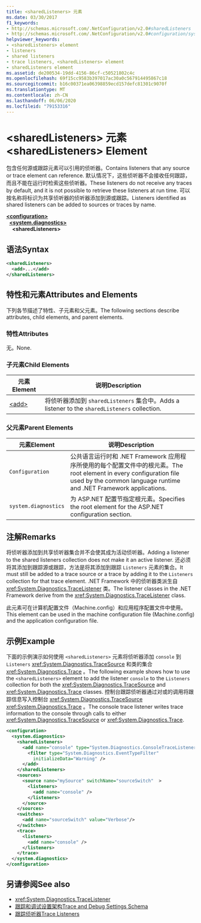 ```yaml
---
title: <sharedListeners> 元素
ms.date: 03/30/2017
f1_keywords:
- http://schemas.microsoft.com/.NetConfiguration/v2.0#sharedListeners
- http://schemas.microsoft.com/.NetConfiguration/v2.0#configuration/system.diagnostics/sharedListeners
helpviewer_keywords:
- <sharedListeners> element
- listeners
- shared listeners
- trace listeners, <sharedListeners> element
- sharedListeners element
ms.assetid: de200534-19dd-4156-86cf-c50521802c4c
ms.openlocfilehash: 69f15cc9583b397017ac30a0c567914495867c18
ms.sourcegitcommit: b16c00371ea06398859ecd157defc81301c9070f
ms.translationtype: MT
ms.contentlocale: zh-CN
ms.lasthandoff: 06/06/2020
ms.locfileid: "79153316"
---
```

# <a name="sharedlisteners-element"></a><span data-ttu-id="6b252-102">\<sharedListeners> 元素</span><span class="sxs-lookup"><span data-stu-id="6b252-102">\<sharedListeners> Element</span></span>
<span data-ttu-id="6b252-103">包含任何源或跟踪元素可以引用的侦听器。</span><span class="sxs-lookup"><span data-stu-id="6b252-103">Contains listeners that any source or trace element can reference.</span></span>  <span data-ttu-id="6b252-104">默认情况下，这些侦听器不会接收任何跟踪，而且不能在运行时检索这些侦听器。</span><span class="sxs-lookup"><span data-stu-id="6b252-104">These listeners do not receive any traces by default, and it is not possible to retrieve these listeners at run time.</span></span> <span data-ttu-id="6b252-105">可以按名称将标识为共享侦听器的侦听器添加到源或跟踪。</span><span class="sxs-lookup"><span data-stu-id="6b252-105">Listeners identified as shared listeners can be added to sources or traces by name.</span></span>  
  
[**\<configuration>**](../configuration-element.md)  
&nbsp;&nbsp;[**\<system.diagnostics>**](system-diagnostics-element.md)  
&nbsp;&nbsp;&nbsp;&nbsp;**\<sharedListeners>**  
  
## <a name="syntax"></a><span data-ttu-id="6b252-106">语法</span><span class="sxs-lookup"><span data-stu-id="6b252-106">Syntax</span></span>  
  
```xml  
<sharedListeners>
  <add>...</add>  
</sharedListeners>  
```  
  
## <a name="attributes-and-elements"></a><span data-ttu-id="6b252-107">特性和元素</span><span class="sxs-lookup"><span data-stu-id="6b252-107">Attributes and Elements</span></span>  
 <span data-ttu-id="6b252-108">下列各节描述了特性、子元素和父元素。</span><span class="sxs-lookup"><span data-stu-id="6b252-108">The following sections describe attributes, child elements, and parent elements.</span></span>  
  
### <a name="attributes"></a><span data-ttu-id="6b252-109">特性</span><span class="sxs-lookup"><span data-stu-id="6b252-109">Attributes</span></span>  
 <span data-ttu-id="6b252-110">无。</span><span class="sxs-lookup"><span data-stu-id="6b252-110">None.</span></span>  
  
### <a name="child-elements"></a><span data-ttu-id="6b252-111">子元素</span><span class="sxs-lookup"><span data-stu-id="6b252-111">Child Elements</span></span>  
  
|<span data-ttu-id="6b252-112">元素</span><span class="sxs-lookup"><span data-stu-id="6b252-112">Element</span></span>|<span data-ttu-id="6b252-113">说明</span><span class="sxs-lookup"><span data-stu-id="6b252-113">Description</span></span>|  
|-------------|-----------------|  
|[\<add>](add-element-for-listeners-for-trace.md)|<span data-ttu-id="6b252-114">将侦听器添加到 `sharedListeners` 集合中。</span><span class="sxs-lookup"><span data-stu-id="6b252-114">Adds a listener to the `sharedListeners` collection.</span></span>|  
  
### <a name="parent-elements"></a><span data-ttu-id="6b252-115">父元素</span><span class="sxs-lookup"><span data-stu-id="6b252-115">Parent Elements</span></span>  
  
|<span data-ttu-id="6b252-116">元素</span><span class="sxs-lookup"><span data-stu-id="6b252-116">Element</span></span>|<span data-ttu-id="6b252-117">说明</span><span class="sxs-lookup"><span data-stu-id="6b252-117">Description</span></span>|  
|-------------|-----------------|  
|`Configuration`|<span data-ttu-id="6b252-118">公共语言运行时和 .NET Framework 应用程序所使用的每个配置文件中的根元素。</span><span class="sxs-lookup"><span data-stu-id="6b252-118">The root element in every configuration file used by the common language runtime and .NET Framework applications.</span></span>|  
|`system.diagnostics`|<span data-ttu-id="6b252-119">为 ASP.NET 配置节指定根元素。</span><span class="sxs-lookup"><span data-stu-id="6b252-119">Specifies the root element for the ASP.NET configuration section.</span></span>|  
  
## <a name="remarks"></a><span data-ttu-id="6b252-120">注解</span><span class="sxs-lookup"><span data-stu-id="6b252-120">Remarks</span></span>  
 <span data-ttu-id="6b252-121">将侦听器添加到共享侦听器集合并不会使其成为活动侦听器。</span><span class="sxs-lookup"><span data-stu-id="6b252-121">Adding a listener to the shared listeners collection does not make it an active listener.</span></span> <span data-ttu-id="6b252-122">还必须将其添加到跟踪源或跟踪，方法是将其添加到跟踪 `Listeners` 元素的集合。</span><span class="sxs-lookup"><span data-stu-id="6b252-122">It must still be added to a trace source or a trace by adding it to the `Listeners` collection for that trace element.</span></span> <span data-ttu-id="6b252-123">.NET Framework 中的侦听器类派生自 <xref:System.Diagnostics.TraceListener> 类。</span><span class="sxs-lookup"><span data-stu-id="6b252-123">The listener classes in the .NET Framework derive from the <xref:System.Diagnostics.TraceListener> class.</span></span>  
  
 <span data-ttu-id="6b252-124">此元素可在计算机配置文件（Machine.config）和应用程序配置文件中使用。</span><span class="sxs-lookup"><span data-stu-id="6b252-124">This element can be used in the machine configuration file (Machine.config) and the application configuration file.</span></span>  
  
## <a name="example"></a><span data-ttu-id="6b252-125">示例</span><span class="sxs-lookup"><span data-stu-id="6b252-125">Example</span></span>  
 <span data-ttu-id="6b252-126">下面的示例演示如何使用 `<sharedListeners>` 元素将侦听器添加 `console` 到 `Listeners` <xref:System.Diagnostics.TraceSource> 和类的集合 <xref:System.Diagnostics.Trace> 。</span><span class="sxs-lookup"><span data-stu-id="6b252-126">The following example shows how to use the `<sharedListeners>` element to add the listener `console` to the `Listeners` collection for both the <xref:System.Diagnostics.TraceSource> and <xref:System.Diagnostics.Trace> classes.</span></span> <span data-ttu-id="6b252-127">控制台跟踪侦听器通过对或的调用将跟踪信息写入控制台 <xref:System.Diagnostics.TraceSource> <xref:System.Diagnostics.Trace> 。</span><span class="sxs-lookup"><span data-stu-id="6b252-127">The console trace listener writes trace information to the console through calls to either <xref:System.Diagnostics.TraceSource> or <xref:System.Diagnostics.Trace>.</span></span>  
  
```xml  
<configuration>  
  <system.diagnostics>  
    <sharedListeners>  
      <add name="console" type="System.Diagnostics.ConsoleTraceListener" >  
        <filter type="System.Diagnostics.EventTypeFilter"  
          initializeData="Warning" />  
      </add>  
    </sharedListeners>  
    <sources>  
      <source name="mySource" switchName="sourceSwitch"  >  
        <listeners>  
          <add name="console" />  
        </listeners>  
      </source>  
    </sources>  
    <switches>  
      <add name="sourceSwitch" value="Verbose"/>  
    </switches>  
    <trace>  
      <listeners>  
        <add name="console" />  
      </listeners>  
    </trace>  
  </system.diagnostics>  
</configuration>
```  
  
## <a name="see-also"></a><span data-ttu-id="6b252-128">另请参阅</span><span class="sxs-lookup"><span data-stu-id="6b252-128">See also</span></span>

- <xref:System.Diagnostics.TraceListener>
- [<span data-ttu-id="6b252-129">跟踪和调试设置架构</span><span class="sxs-lookup"><span data-stu-id="6b252-129">Trace and Debug Settings Schema</span></span>](index.md)
- [<span data-ttu-id="6b252-130">跟踪侦听器</span><span class="sxs-lookup"><span data-stu-id="6b252-130">Trace Listeners</span></span>](../../../debug-trace-profile/trace-listeners.md)
